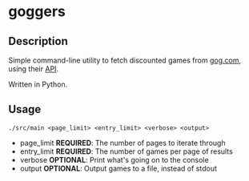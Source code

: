# goggers


## Description

Simple command-line utility to fetch discounted games from
[gog.com](http://www.gog.com), using their [API](https://gogapidocs.readthedocs.io/en/latest/).

Written in Python.


## Usage

```
./src/main <page_limit> <entry_limit> <verbose> <output>
```

- page_limit **REQUIRED**: The number of pages to iterate through
- entry_limit **REQUIRED**: The number of games per page of results
- verbose **OPTIONAL**: Print what's going on to the console
- output **OPTIONAL**: Output games to a file, instead of stdout

